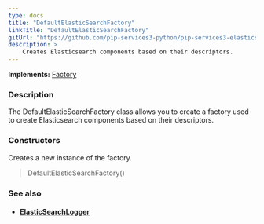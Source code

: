 ```yaml
---
type: docs
title: "DefaultElasticSearchFactory"
linkTitle: "DefaultElasticSearchFactory"
gitUrl: "https://github.com/pip-services3-python/pip-services3-elasticsearch-python"
description: > 
    Creates Elasticsearch components based on their descriptors.
---
```


**Implements:** [Factory](../../../components/build/factory)

### Description

The DefaultElasticSearchFactory class allows you to create a factory used to create Elasticsearch components based on their descriptors. 

### Constructors

Creates a new instance of the factory.

> DefaultElasticSearchFactory()


### See also
- #### [ElasticSearchLogger](../../log/elastic_search_logger)

